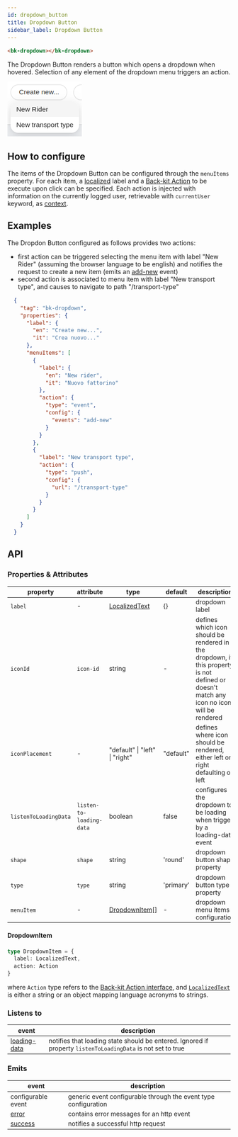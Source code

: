 ```yaml
---
id: dropdown_button
title: Dropdown Button
sidebar_label: Dropdown Button
---
```


<!--
WARNING: this file was automatically generated by Mia-Platform Doc Aggregator.
DO NOT MODIFY IT BY HAND.
Instead, modify the source file and run the aggregator to regenerate this file.
-->

<!--
WARNING:
This file is automatically generated. Please edit the 'README' file of the corresponding component and run `yarn copy:docs`
-->


[localization]: /microfrontend-composer/back-kit/40_core_concepts.md#localization-and-i18n
[actions]: /microfrontend-composer/back-kit/50_actions.md#actions
[dynamic-actions]: /microfrontend-composer/back-kit/50_actions.md#dynamic-configurations
[add-new]: /microfrontend-composer/back-kit/70_events.md#add-new
[loading-data]: /microfrontend-composer/back-kit/70_events.md#loading-data
[error]: /microfrontend-composer/back-kit/70_events.md#error
[success]: /microfrontend-composer/back-kit/70_events.md#success



```html
<bk-dropdown></bk-dropdown>
```

The Dropdown Button renders a button which opens a dropdown when hovered. Selection of any element of the dropdown menu triggers an action.

![dropdown](img/bk-dropdown.png)

## How to configure

The items of the Dropdown Button can be configured through the `menuItems` property. For each item, a [localized][localization] label and a [Back-kit Action][actions] to be execute upon click can be specified.
Each action is injected with information on the currently logged user, retrievable with `currentUser` keyword, as [context][dynamic-actions].

## Examples

The Dropdon Button configured as follows provides two actions:

- first action can be triggered selecting the menu item with label "New Rider" (assuming the browser language to be english) and notifies the request to create a new item (emits an [add-new][add-new] event)
- second action is associated to menu item with label "New transport type", and causes to navigate to path "/transport-type"

```json
  {
    "tag": "bk-dropdown",
    "properties": {
      "label": {
        "en": "Create new...",
        "it": "Crea nuovo..."
      },
      "menuItems": [
        {
          "label": {
            "en": "New rider",
            "it": "Nuovo fattorino"
          },
          "action": {
            "type": "event",
            "config": {
              "events": "add-new"
            }
          }
        },
        {
          "label": "New transport type",
          "action": {
            "type": "push",
            "config": {
              "url": "/transport-type"
            }
          }
        }
      ]
    }
  }
```

## API

### Properties & Attributes

| property | attribute | type | default | description |
|----------|-----------|------|---------|-------------|
|`label`| - |[LocalizedText][localization]|{}|dropdown label |
|`iconId`|`icon-id`|string| - |defines which icon should be rendered in the dropdown, if this property is not defined or doesn't match any icon no icon will be rendered |
|`iconPlacement`| - |"default" \| "left" \| "right"|"default"|defines where icon should be rendered, either left or right defaulting on left |
|`listenToLoadingData`|`listen-to-loading-data`|boolean|false|configures the dropdown to be loading when trigger by a loading-data event |
|`shape`|`shape`|string|'round'|dropdown button shape property |
|`type`|`type`|string|'primary'|dropdown button type property |
|`menuItem`|-|[DropdownItem](#dropdownitem)[]|-|dropdown menu items configuration |


#### DropdownItem

```typescript
type DropdownItem = {
  label: LocalizedText,
  action: Action
}
```
where `Action` type refers to the [Back-kit Action interface][actions], and [`LocalizedText`][localization] is either a string or an object mapping language acronyms to strings.

### Listens to

| event | description |
|-------|-------------|
|[loading-data][loading-data]|notifies that loading state should be entered. Ignored if property `listenToLoadingData` is not set to true|

### Emits

| event | description |
|-------|-------------|
|configurable event|generic event configurable through the event type configuration|
|[error][error]|contains error messages for an http event|
|[success][success]|notifies a successful http request|
